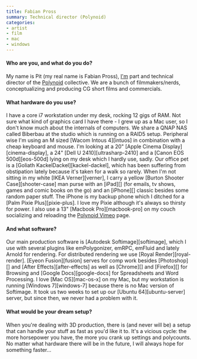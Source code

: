 ```yaml
---
title: Fabian Pross
summary: Technical director (Polynoid)
categories:
- artist
- film
- mac
- windows
---
```


#### Who are you, and what do you do?

My name is Pit (my real name is Fabian Pross), [I'm](http://www.monophyl.com/ "The Monophyl site.") part and technical director of the [Polynoid](http://www.polynoid.tv/ "The Polynoid site.") collective. We are a bunch of filmmakers/nerds, conceptualizing and producing CG short films and commercials.

#### What hardware do you use?

I have a core i7 workstation under my desk, rocking 12 gigs of RAM. Not sure what kind of graphics card I have there - I grew up as a Mac user, so I don't know much about the internals of computers. We share a QNAP NAS called Biberbau at the studio which is running on a RAID5 setup. Peripheral wise I'm using an M sized [Wacom Intous 4][intuos] in combination with a cheap keyboard and mouse. I'm looking at a 20" [Apple Cinema Display][cinema-display], a 24" [Dell U 2410][ultrasharp-2410] and a [Canon EOS 500d][eos-500d] lying on my desk which I hardly use, sadly. Our office pet is a [Goliath KackelDackel][kackel-dackel], which has been suffering from obstipation lately because it's taken for a walk so rarely. When I'm not sitting in my white [IKEA Verner][verner], I carry a yellow [Burton Shooter Case][shooter-case] man purse with an [iPad][] (for emails, tv shows, games and comic books on the go) and an [iPhone][] classic besides some random paper stuff. The iPhone is my backup phone which I ditched for a [Palm Pixie Plus][pixie-plus]. I love my Pixie although it's always so thirsty for power. I also use a 13" [Macbook Pro][macbook-pro] on my couch socializing and reloading the [Polynoid Vimeo](http://vimeo.com/polynoid "The Polynoid page on Vimeo.") page.

#### And what software?

Our main production software is [Autodesk Softimage][softimage], which I use with several plugins like emPolygonizer, emRPC, emFluid and lately Arnold for rendering. For distributed rendering we use [Royal Render][royal-render]. [Eyeon Fusion][fusion] serves for comp work besides [Photoshop][] and [After Effects][after-effects] as well as [Chrome][] and [Firefox][] for Browsing and [Google Docs][google-docs] for Spreadsheets and Word Processing. I love [Mac OS][mac-os-x] on my Mac, but my workstation is running [Windows 7][windows-7] because there is no Mac version of Softimage. It took us two weeks to set up our [Ubuntu 64][ubuntu-server] server, but since then, we never had a problem with it.

#### What would be your dream setup?

When you're dealing with 3D production, there is (and never will be) a setup that can handle your stuff as fast as you'd like it to. It's a vicious cycle: the more horsepower you have, the more you crank up settings and polycounts. No matter what hardware there will be in the future, I will always hope for something faster...
